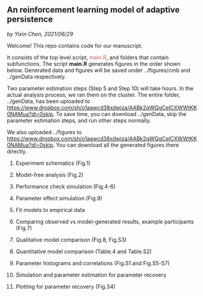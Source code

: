 ## An reinforcement learning model of adaptive persistence

*by Yixin Chen, 2021/06/29*

Welcome! This repo contains code for our manuscript. 

It consists of the top level script, <span style="color:IndianRed">main.R</span>, and folders that contain subfunctions. The script **main.R** generates figures in the order shown below. Generated data and figures will be saved under ../figures/cmb and ../genData respectively. 

Two parameter estimation steps (Step 5 and Step 10) will take hours. In the actual analysis process, we ran them on the cluster. The entire folder, ../genData, has been uploaded to https://www.dropbox.com/sh/o1aawcd38xdwjza/AABk2qWQgCelCXWWtKK0NAMua?dl=0skip. To save time, you can download ../genData, skip the parameter estimation steps, and run other steps normally. 

We also uploaded ../figures to https://www.dropbox.com/sh/o1aawcd38xdwjza/AABk2qWQgCelCXWWtKK0NAMua?dl=0skip. You can download all the generated figures there directly. 



1. Experiment schematics (Fig.1)

2. Model-free analysis (Fig.2) 

3. Performance check simulation (Fig.4-6) 

4. Parameter effect simulation (Fig.9)

5. Fit models to empirical data 

6. Comparing observed vs model-generated results, example participants (Fig.7)

7. Qualitative model comparison (Fig.8, Fig.S3) 

8. Quantitative model comparison (Table.4 and Table.S2)

9. Parameter histograms and correlations (Fig.S1 and Fig.S5-S7)

10. Simulation and parameter estimation for parameter recovery

11. Plotting for parameter recovery (Fig.S4)
